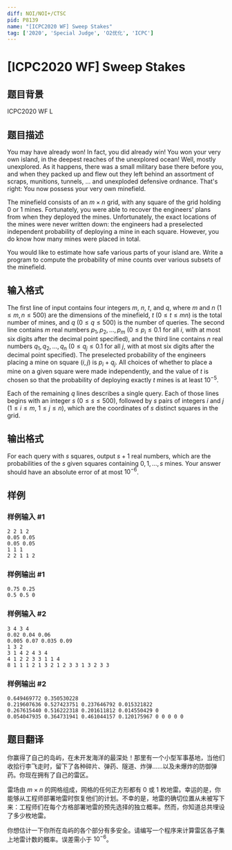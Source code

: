 ```yaml
---
diff: NOI/NOI+/CTSC
pid: P8139
name: "[ICPC2020 WF] Sweep Stakes"
tag: ['2020', 'Special Judge', 'O2优化', 'ICPC']
---
```

# [ICPC2020 WF] Sweep Stakes
## 题目背景

ICPC2020 WF L
## 题目描述

You may have already won! In fact, you did already win! You won your very own
island, in the deepest reaches of the unexplored ocean! Well, mostly unexplored.
As it happens, there was a small military base there before you, and when they
packed up and flew out they left behind an assortment of scraps, munitions,
tunnels, $\ldots$ and unexploded defensive ordnance. That's right: You now possess
your very own minefield.

The minefield consists of an $m\times n$ grid, with any square of the grid holding
0 or 1 mines. Fortunately, you were able to recover the engineers' plans from when
they deployed the mines. Unfortunately, the exact locations of the mines were never
written down: the engineers had a preselected independent probability of deploying
a mine in each square. However, you do know how many mines were placed in total.

You would like to estimate how safe various parts of your island are. Write a
program to compute the probability of mine counts over various subsets of the
minefield.
## 输入格式

The first line of input contains four integers $m$, $n$, $t$, and $q$, where $m$
and $n$ ($1 \leq m,n \leq 500$) are the dimensions of the minefield, $t$ 
($0 \leq t \leq mn$) is the total number of mines, and $q$ ($0 \leq q \leq 500$)
is the number of queries. The second line contains $m$ real numbers 
$p_1, p_2, \ldots, p_m$ ($0 \leq p_i \leq 0.1$ for all $i$, with at most six digits
after the decimal point specified), and the third line
contains $n$ real numbers $q_1, q_2, \ldots, q_n$ ($0 \leq q_j \leq 0.1$ for all
$j$, with at most six digits after the decimal point specified).
The preselected probability of the engineers placing a mine on square $(i, j)$
is $p_i + q_j$. All choices of whether to place a mine on a given square were made
independently, and the value of $t$ is chosen so that the probability of deploying
exactly $t$ mines is at least $10^{-5}$. 

Each of the remaining $q$ lines describes a single query. Each of those lines
begins with an integer $s$ ($0 \leq s \leq 500$), followed by $s$ pairs of integers
$i$ and $j$ ($1 \leq i \leq m$, $1 \leq j \leq n$), which are the coordinates of $s$
distinct squares in the grid.
## 输出格式

For each query with $s$ squares, output $s+1$ real numbers, which are the
probabilities of the $s$ given squares containing $0, 1, \ldots, s$ mines. Your
answer should have an absolute error of at most $10^{-6}$.
## 样例

### 样例输入 #1
```
2 2 1 2
0.05 0.05
0.05 0.05
1 1 1
2 2 1 1 2
```
### 样例输出 #1
```
0.75 0.25
0.5 0.5 0
```
### 样例输入 #2
```
3 4 3 4
0.02 0.04 0.06
0.005 0.07 0.035 0.09
1 3 2
3 1 4 2 4 3 4
4 1 2 2 3 3 1 1 4
8 1 1 1 2 1 3 2 1 2 3 3 1 3 2 3 3
```
### 样例输出 #2
```
0.649469772 0.350530228
0.219607636 0.527423751 0.237646792 0.015321822
0.267615440 0.516222318 0.201611812 0.014550429 0
0.054047935 0.364731941 0.461044157 0.120175967 0 0 0 0 0
```
## 题目翻译

你赢得了自己的岛屿，在未开发海洋的最深处！那里有一个小型军事基地，当他们收拾行李飞走时，留下了各种碎片、弹药、隧道、炸弹……以及未爆炸的防御弹药。你现在拥有了自己的雷区。

雷场由 $m\times n$ 的网格组成，网格的任何正方形都有 0 或 1 枚地雷。幸运的是，你能够从工程师部署地雷时恢复他们的计划。不幸的是，地雷的确切位置从未被写下来：工程师们在每个方格部署地雷的预先选择的独立概率。然而，你知道总共埋设了多少枚地雷。

你想估计一下你所在岛屿的各个部分有多安全。请编写一个程序来计算雷区各子集上地雷计数的概率。误差需小于 $10^{-6}$。
